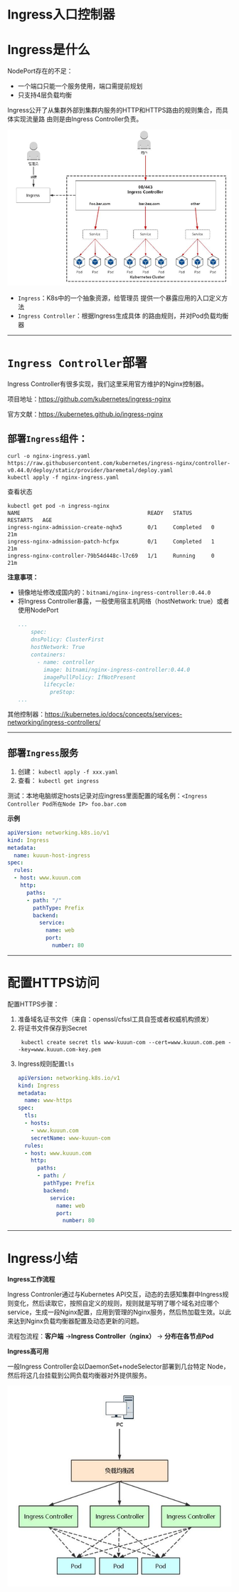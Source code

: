 # Ingress入口控制器

# Ingress是什么

NodePort存在的不足： 

- 一个端口只能一个服务使用，端口需提前规划
- 只支持4层负载均衡

Ingress公开了从集群外部到集群内服务的HTTP和HTTPS路由的规则集合，而具体实现流量路 由则是由Ingress Controller负责。

![ingress](../../../_media/ingress.jpg)

- `Ingress`：K8s中的一个抽象资源，给管理员 提供一个暴露应用的入口定义方法 
- `Ingress Controller`：根据Ingress生成具体 的路由规则，并对Pod负载均衡器

---

# `Ingress Controller`部署

Ingress Controller有很多实现，我们这里采用官方维护的Nginx控制器。

项目地址：https://github.com/kubernetes/ingress-nginx

官方文献：https://kubernetes.github.io/ingress-nginx

## 部署`Ingress`组件：
```shell
curl -o nginx-ingress.yaml https://raw.githubusercontent.com/kubernetes/ingress-nginx/controller-v0.44.0/deploy/static/provider/baremetal/deploy.yaml
kubectl apply -f nginx-ingress.yaml
```

查看状态
```shell
kubectl get pod -n ingress-nginx
NAME                                        READY   STATUS      RESTARTS   AGE
ingress-nginx-admission-create-nqhx5        0/1     Completed   0          21m
ingress-nginx-admission-patch-hcfpx         0/1     Completed   1          21m
ingress-nginx-controller-79b54d448c-l7c69   1/1     Running     0          21m
```


**注意事项：** 

- 镜像地址修改成国内的：` bitnami/nginx-ingress-controller:0.44.0 ` 
- 将Ingress Controller暴露，一般使用宿主机网络（hostNetwork: true）或者使用NodePort
  ```yaml
  ...
      spec:
      dnsPolicy: ClusterFirst
      hostNetwork: True
      containers:
        - name: controller
          image: bitnami/nginx-ingress-controller:0.44.0
          imagePullPolicy: IfNotPresent
          lifecycle:
            preStop:
  ...
  ```

其他控制器：https://kubernetes.io/docs/concepts/services-networking/ingress-controllers/

---

## 部署`Ingress`服务

1. 创建：
` kubectl apply -f xxx.yaml `
2. 查看： 
` kubectl get ingress `

测试：本地电脑绑定hosts记录对应ingress里面配置的域名例：`<Ingress Controller Pod所在Node IP> foo.bar.com `

**示例**
```yaml
apiVersion: networking.k8s.io/v1
kind: Ingress 
metadata: 
  name: kuuun-host-ingress
spec: 
  rules: 
  - host: www.kuuun.com 
    http: 
      paths: 
      - path: "/"
        pathType: Prefix 
        backend: 
          service: 
            name: web 
            port: 
              number: 80
```

---

# 配置HTTPS访问

配置HTTPS步骤： 

1. 准备域名证书文件（来自：openssl/cfssl工具自签或者权威机构颁发）
2. 将证书文件保存到Secret
   ```shell
    kubectl create secret tls www-kuuun-com --cert=www.kuuun.com.pem --key=www.kuuun.com-key.pem 
   ```
3. Ingress规则配置` tls `
    ```yaml
    apiVersion: networking.k8s.io/v1
    kind: Ingress
    metadata:
      name: www-https
    spec: 
      tls: 
      - hosts: 
        - www.kuuun.com
        secretName: www-kuuun-com 
      rules: 
      - host: www.kuuun.com
        http: 
          paths: 
          - path: / 
            pathType: Prefix 
            backend: 
              service: 
                name: web 
                port: 
                  number: 80
    ```

---

# Ingress小结

**Ingress工作流程**

Ingress Contronler通过与Kubernetes API交互，动态的去感知集群中Ingress规则变化，然后读取它，按照自定义的规则，规则就是写明了哪个域名对应哪个service，生成一段Nginx配置，应用到管理的Nginx服务，然后热加载生效。以此来达到Nginx负载均衡器配置及动态更新的问题。 

流程包流程：**客户端**  ->**Ingress Controller（nginx）**  -> **分布在各节点Pod**

**Ingress高可用**

一般Ingress Controller会以DaemonSet+nodeSelector部署到几台特定 Node，然后将这几台挂载到公网负载均衡器对外提供服务。

![ingress-nodeselector](../../../_media/ingress-nodeselector.jpg)